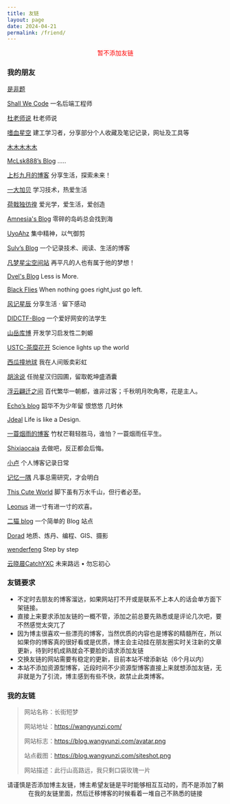 ```yaml
---
title: 友链
layout: page
date: 2024-04-21
permalink: /friend/
---
```


<div style="text-align:center;color:red;">暂不添加友链</div>
<h3>我的朋友</h3>

[是非题](https://www.shifeiti.com)  

[Shall We Code](https://waynerv.com/)    一名后端工程师

[杜老师说](https://dusays.com)    杜老师说

[嗜血星空](https://sxxkearth.github.io/)    建工学习者，分享部分个人收藏及笔记记录，网址及工具等 

[木木木木木](https://immmmm.com)  

[McLsk888’s Blog](https://mclsk888.top )  .....

[上杉九月的博客](https://blog.sakurasep.site/)  分享生活，探索未来！

[一大加贝](https://tianheg.co/)  学习技术，热爱生活

[荷戟独彷徨](https://guanqr.com/)  爱光学，爱生活，爱创造

[Amnesia's Blog](https://amnesia-f.vercel.app/)  零碎的岛屿总会找到海

[UyoAhz](https://uyoahz.cn/)  集中精神，以气御剪

[Sulv’s Blog](https://www.sulvblog.cn)  一个记录技术、阅读、生活的博客

[凡梦星尘空间站](https://lisenhui.cn)  再平凡的人也有属于他的梦想！

[Dvel's Blog](https://dvel.me/)  Less is More.

[Black Flies](https://www.yyyzyyyz.cn/)  When nothing goes right,just go left.

[风记星辰](https://www.thyuu.com)  分享生活 · 留下感动

[DIDCTF-Blog](https://blog.didctf.com/)  一个爱好网安的法学生

[山岳库博](https://kmar.top/)  开发学习启发性二刺螈

[USTC-茶糜花开](https://blog.starysky.top)  Science lights up the world

[西瓜撞地球](https://bio-w.cn/)  我在人间贩卖彩虹

[胡涂说](https://hutusi.com/)  任抛星汉归园圃，留取乾坤盛酒囊

[浮云翩迁之间](https://blognas.hwb0307.com) 百代繁华一朝都，谁非过客；千秋明月吹角寒，花是主人。

[Echo’s blog](https://www.liveout.cn/)  韶华不为少年留 恨悠悠 几时休

[Jdeal](https://www.jdeal.cn)  Life is like a Design.

[一蓑烟雨的博客](https://easyf12.top/)  竹杖芒鞋轻胜马，谁怕？一蓑烟雨任平生。

[Shixiaocaia](https://shixiaocaia.fun)  去做吧，反正都会后悔。

[小卢](https://b0ae.cn)  个人博客记录日常

[记忆一隅](https://vlieo.com/)  凡事总需研究，才会明白

[This Cute World](https://thiscute.world/)  脚下虽有万水千山，但行者必至。

[Leonus](https://blog.leonus.cn)  进一寸有进一寸的欢喜。

[二猫 blog](https://jingxin18.cn)  一个简单的 Blog 站点

[Dorad](https://blog.cuger.cn)  地质、炼丹、编程、GIS、摄影

[wenderfeng](https://wenderfeng.top/) Step by step

[云晓晨CatchYXC](https://www.catchyxc.com/) 未来路远 • 勿忘初心

<h3>友链要求</h3>

- 不定时去朋友的博客溜达，如果网站打不开或是联系不上本人的话会单方面下架链接。
- 直接上来要求添加友链的一概不管，添加之前总要先熟悉或是评论几次吧，要不然感觉太突兀了
- 因为博主很喜欢一些漂亮的博客，当然优质的内容也是博客的精髓所在，所以如果你的博客真的很好看或是优质，博主会主动挂在朋友圈实时关注新的文章更新，待到时机成熟就会不要脸的请求添加友链
- 交换友链的网站需要有稳定的更新，目前本站不增添新站（6个月以内）
- 本站不添加资源型博客，近段时间不少资源型博客直接上来就想添加友链，无非就是为了引流，博主感到有些不快，故禁止此类博客。

<h3>我的友链</h3>

> 网站名称：长街短梦
>
> 网站地址：https://wangyunzi.com/
>
> 网站标志：https://blog.wangyunzi.com/avatar.png
>
> 站点截图：https://blog.wangyunzi.com/siteshot.png
> 
> 网站描述：此行山高路远，我只剩口袋玫瑰一片


<div style="text-align:center;"><span class="with-love" id="animate1">
    <i class="icon-heart"></i>
  </span>请谨慎是否添加博主友链，博主希望友链是平时能够相互互动的，而不是添加了躺在我的友链里面，然后迁移博客的时候看着一堆自己不熟悉的链接<span class="with-love" id="animate2">
    <i class="icon-heart"></i>
  </span></div>



